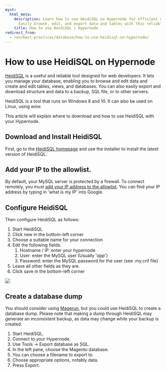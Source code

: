 ```yaml
---
myst:
  html_meta:
    description: Learn how to use HeidiSQL on Hypernode for efficient database management.
      Easily browse, edit, and export data and tables with this reliable tool.
    title: How to use HeidiSQL | Hypernode
redirect_from:
  - /en/best-practices/database/how-to-use-heidisql-on-hypernode/
---
```


<!-- source: https://support.hypernode.com/en/best-practices/database/how-to-use-heidisql-on-hypernode/ -->

# How to use HeidiSQL on Hypernode

[HeidiSQL](http://www.heidisql.com/) is a useful and reliable tool designed for web developers. It lets you manage your database, enabling you to browse and edit data and create and edit tables, views, and databases. You can also easily export and download structure and data to a backup, SQL file, or to other servers.

HeidiSQL is a tool that runs on Windows 8 and 10. It can also be used on Linux, using *wine*.

This article will explain where to download and how to use HeidiSQL with your Hypernode.

## Download and Install HeidiSQL

First, go to the [HeidiSQL homepage](http://www.heidisql.com/download.php) and use the installer to install the latest version of HeidiSQL.

## Add your IP to the allowlist.

By default, your MySQL server is protected by a firewall. To connect remotely, you must [add your IP address to the allowlist](../../hypernode-platform/mysql/how-to-use-mysql-on-hypernode.md). You can find your IP address by typing in 'what is my IP' into Google.

## Configure HeidiSQL

Then configure HeidiSQL as follows:

1. Start HeidiSQL
2. Click new in the bottom-left corner
3. Choose a suitable name for your connection
4. Edit the following fields.
   1. Hostname / IP: enter your hypernode
   1. User: enter the MySQL user (Usually '*app*')
   1. Password: enter the MySQL password for the user (see .my.cnf file)
5. Leave all other fields as they are.
6. Click save in the bottom-left corner

![](_res/nWXl2iE-72uA2piKTf0qsazhobAWv8pMqA.png)

## Create a database dump

You should consider using [Magerun](../../hypernode-platform/mysql/how-to-use-mysql-on-hypernode.md#using-magerun), but you could use HeidiSQL to create a database dump. Please note that making a dump through HeidiSQL may generate an inconsistent backup, as data may change while your backup is created.

1. Start HeidiSQL.
1. Connect to your Hypernode.
1. Use Tools -> Export database as SQL.
1. In the left pane, choose the Magento database.
1. You can choose a filename to export to.
1. Choose appropriate options, notably data.
1. Press Export.
